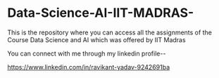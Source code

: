 # Data-Science-AI-IIT-MADRAS-
This is the repository where you can access all the assignments of the Course Data Science and AI which was offered by IIT Madras 

You can connect with me through my linkedin profile--

https://www.linkedin.com/in/ravikant-yadav-9242691ba
